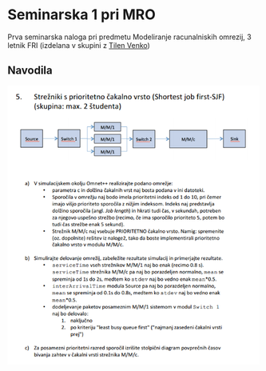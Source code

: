 # Seminarska 1 pri MRO
Prva seminarska naloga pri predmetu Modeliranje racunalniskih omrezij, 3 letnik FRI (izdelana v skupini z [Tilen Venko](https://github.com/tvenko))

## Navodila
![Slika z navodili](navodila.png)
